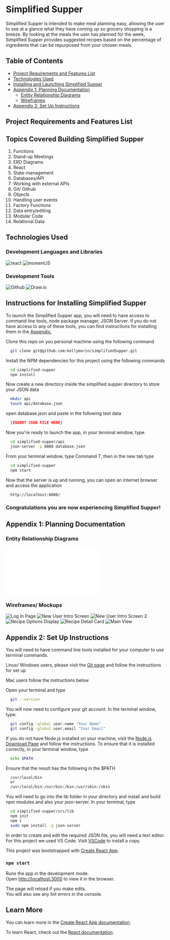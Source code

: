 # Simplified Supper
  Simplified Supper is intended to make meal planning easy, allowing the user to see at a glance what they have coming up so grocery shopping is a breeze. By looking at the meals the user has planned for the week, Simplified Supper provides suggested recipes based on the percentage of ingredients that can be repurposed from your chosen meals.

## Table of Contents
  * [Project Requirements and Features List](#project-requirements-and-features-list)
  * [Technologies Used](#technologies-used)
  * [Installing and Launching Simplified Supper](#instructions-for-installing-simplified-supper)
  * [Appendix 1: Planning Documentation](#appendix-1-planning-documentation)
    * [Entity Relationship Diagrams](#entity-relationship-diagrams)
    * [Wireframes](#wireframes)
  * [Appendix 2: Set Up Instructions](#appendix-2-set-up-instructions)

## Project Requirements and Features List

  ## Topics Covered Building Simplified Supper
  1. Functions
  1. Stand-up Meetings
  1. ERD Diagrams
  1. React
  1. State-management
  1. Databases/API
  1. Working with external APIs
  1. Git/ Github
  1. Objects
  1. Handling user events
  1. Factory Functions
  1. Data entry/editing
  1. Modular Code
  1. Relational Data

## Technologies Used
  ### Development Languages and Libraries
  <!-- Images for semantic ui for react, momentjs, react big calendar -->
  ![react](/src/images/react.png)
  ![momentJS](/src/images/moment.jpg)

  ### Development Tools
  <!-- Images for wireframe tool -->
  ![Github](/src/images/github.jpg)
  ![Draw.io](/src/images/draw.io.jpg)

## Instructions for Installing Simplified Supper
  To launch the Simplified Supper app, you will need to have access to command line tools, node package manager, JSON Server. If you do not have access to any of these tools, you can find instructions for installing them in the [Appendix.](#appendix-2-set-up-instructions)

  Clone this repo on you personal machine using the following command
  ```sh
    git clone git@github.com:kellymorin/simplifiedSupper.git
  ```

  Install the NPM dependencies for this project using the following commands
  ```sh
    cd simplified-supper
    npm install
  ```

  Now create a new directory inside the simplified supper directory to store your JSON data
  ```sh
    mkdir api
    touch api/database.json
  ```

  open database.json and paste in the following test data
    <!-- TODO: Insert finalized JSON file -->
  ```json
    {INSERT JSON FILE HERE}
  ```

  Now you're ready to launch the app, in your terminal window, type.
  ```sh
    cd simplified-supper/api
    json-server -p 8088 database.json
  ```

  From your terminal window, type Command T, then in the new tab type
  ```sh
    cd simplified-supper
    npm start
  ```

  Now that the server is up and running, you can open an internet browser and access the application
  ```sh
    http://localhost:8080/
  ```

 ### Congratulations you are now experiencing Simplified Supper!

  ## Appendix 1: Planning Documentation

  ### Entity Relationship Diagrams
  <!-- FIXME: Link to ERD currently broken -->
  ![Simplified Supper ERD](/src/images/Simplified_Supper_ERD.pdf)

  ### Wireframes/ Mockups
  ![Log In Page](/src/images/wireframe_1.png)
  ![New User Intro Screen](/src/images/wireframe_2.png)
  ![New User Intro Screen 2](/src/images/wireframe_3.png)
  ![Recipe Options Display](/src/images/wireframe_4.png)
  ![Recipe Detail Card](/src/images/wireframe_5.png)
  ![Main View](/src/images/wireframe_6.png)


  ## Appendix 2: Set Up Instructions

  You will need to have command line tools installed for your computer to use terminal commands.

  Linux/ Windows users, please visit the [Git page](https://git-scm.com/book/en/v2/Getting-Started-Installing-Git) and follow the instructions for set up

  Mac users follow the instructions below

  Open your terminal and type
  ```sh
    git --version
  ```

  You will now need to configure your git account. In the terminal window, type:
  ```sh
    git config -global user.name "Your Name"
    git config -global user.email "Your Email"
  ```

  If you do not have Node.js installed on your machine, visit the [Node.js Download Page](https://nodejs.org/en/download/) and  follow the instructions. To ensure that it is installed correctly, in your terminal window, type
  ```sh
    echo $PATH
  ```
  Ensure that the result has the following in the $PATH
  ```sh
    /usr/local/bin
    or
    /usr/local/bin:/usr/bin:/bin:/usr/sbin:/sbin
  ```

  You will need to go into the lib folder in your directory and install and build npm modules and also your json-server. In your terminal, type
  <!-- FIXME: I need to double check this process, this may be outdated with react -->
  ```sh
    cd simplified-supper/src/lib
    npm init
    npm i
    sudo npm install -g json-server
  ```

  In order to create and edit the required JSON file, you will need a text editor. For this project we used VS Code. Visit [VSCode](https://code.visualstudio.com/) to install a copy.









This project was bootstrapped with [Create React App](https://github.com/facebook/create-react-app).



### `npm start`

Runs the app in the development mode.<br>
Open [http://localhost:3000](http://localhost:3000) to view it in the browser.

The page will reload if you make edits.<br>
You will also see any lint errors in the console.




## Learn More

You can learn more in the [Create React App documentation](https://facebook.github.io/create-react-app/docs/getting-started).

To learn React, check out the [React documentation](https://reactjs.org/).
